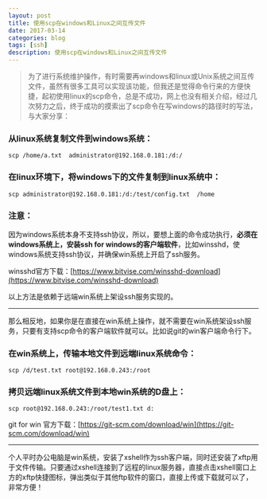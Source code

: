 ```yaml
---
layout: post
title: 使用scp在windows和Linux之间互传文件
date: 2017-03-14
categories: blog
tags: [ssh]
description: 使用scp在windows和Linux之间互传文件
---
```


> 为了进行系统维护操作，有时需要再windows和linux或Unix系统之间互传文件，虽然有很多工具可以实现该功能，但我还是觉得命令行来的方便快捷，起初使用linux的scp命令，总是不成功，网上也没有相关介绍，经过几次努力之后，终于成功的摸索出了scp命令在写windows的路径时的写法，与大家分享：

### 从linux系统复制文件到windows系统：
`scp /home/a.txt  administrator@192.168.0.181:/d:/`

### 在linux环境下，将windows下的文件复制到linux系统中：
`scp administrator@192.168.0.181:/d:/test/config.txt  /home`

### 注意：

因为windows系统本身不支持ssh协议，所以，要想上面的命令成功执行，**必须在windows系统上，安装ssh for windows的客户端软件**，比如winsshd，使windows系统支持ssh协议，并确保win系统上开启了ssh服务。

winsshd官方下载：[https://www.bitvise.com/winsshd-download](https://www.bitvise.com/winsshd-download)

以上方法是依赖于远端win系统上架设ssh服务实现的。

---

那么相反地，如果你是在直接在win系统上操作，就不需要在win系统架设ssh服务，只要有支持scp命令的客户端软件就可以。比如说git的win客户端命令行下。

### 在win系统上，传输本地文件到远端linux系统命令：

`scp /d/test.txt root@192.168.0.243:/root`

### 拷贝远端linux系统文件到本地win系统的D盘上：

`scp root@192.168.0.243:/root/test1.txt d:`

git for win 官方下载：[https://git-scm.com/download/win](https://git-scm.com/download/win)

---

个人平时办公电脑是win系统，安装了xshell作为ssh客户端，同时还安装了xftp用于文件传输。只要通过xshell连接到了远程的linux服务器，直接点击xshell窗口上方的xftp快捷图标，弹出类似于其他ftp软件的窗口，直接上传或下载就可以了，非常方便！